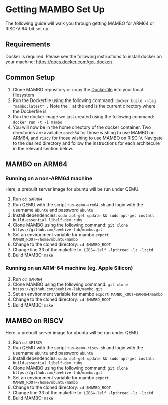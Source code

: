 # Getting MAMBO Set Up

The following guide will walk you through getting MAMBO for ARM64 or RISC-V 64-bit set up. 

## Requirements
Docker is required. Please see the following instructions to install docker on your machine: https://docs.docker.com/get-docker/

## Common Setup
1. Clone MAMBO repository or copy the [Dockerfile](https://github.com/beehive-lab/mambo/blob/master/docker/Dockerfile) into your local filesystem
2. Run the Dockerfile using the following command: `docker build --tag "mambo:latest" .` Note the `.` at the end is the current directory where the Dockerfile is
3. Run the docker image we just created using the following command: `docker run -t -i mambo`
4. You will now be in the home directory of the docker container. Two directories are available `aarch64` for those wishing to use MAMBO on ARM64, and `riscv` for those wishing to use MAMBO on RISC-V. Navigate to the desired directory and follow the instructions for each architecure in the relevant section below.

## MAMBO on ARM64

### Running on a non-ARM64 machine

Here, a prebuilt server image for ubuntu will be run under QEMU.

1. Run `cd $ARM64`
2. Run QEMU with the script `run-qemu-arm64.sh` and login with the username `ubuntu` and password `ubuntu`
3. Install dependencies: `sudo apt-get update && sudo apt-get install build-essential libelf-dev ruby`
4. Clone MAMBO using the following command: `git clone https://github.com/beehive-lab/mambo.git`
5. Set an environment variable for mambo `export MAMBO_ROOT=/home/ubuntu/mambo`
6. Change to the cloned directory: `cd $MAMBO_ROOT`
7. Change line 33 of the makefile to: `LIBS=-lelf -lpthread -lz -lzstd`
8. Build MAMBO: `make`



### Running on an ARM-64 machine (eg. Apple Silicon)

1. Run `cd $ARM64`
2. Clone MAMBO using the following command: `git clone https://github.com/beehive-lab/mambo.git`
3. Set an environment variable for mambo `export MAMBO_ROOT=$ARM64/mambo`
3. Change to the cloned directory: `cd $MAMBO_ROOT`
4. Build MAMBO: `make`

## MAMBO on RISCV

Here, a prebuilt server image for ubuntu will be run under QEMU.

1. Run `cd $RISCV`
2. Run QEMU with the script `run-qemu-riscv.sh` and login with the username `ubuntu` and password `ubuntu`
3. Install dependencies: `sudo apt-get update && sudo apt-get install build-essential libelf-dev ruby`
4. Clone MAMBO using the following command: `git clone https://github.com/beehive-lab/mambo.git`
5. Set an environment variable for mambo `export MAMBO_ROOT=/home/ubuntu/mambo`
6. Change to the cloned directory: `cd $MAMBO_ROOT`
7. Change line 33 of the makefile to: `LIBS=-lelf -lpthread -lz -lzstd`
8. Build MAMBO: `make`
